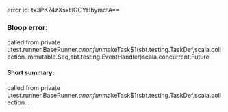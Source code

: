 error id: tx3PK74zXsxHGCYHbymctA==
### Bloop error:

called from private utest.runner.BaseRunner.$anonfun$makeTask$1(sbt.testing.TaskDef,scala.collection.immutable.Seq,sbt.testing.EventHandler)scala.concurrent.Future
#### Short summary: 

called from private utest.runner.BaseRunner.$anonfun$makeTask$1(sbt.testing.TaskDef,scala.collection...